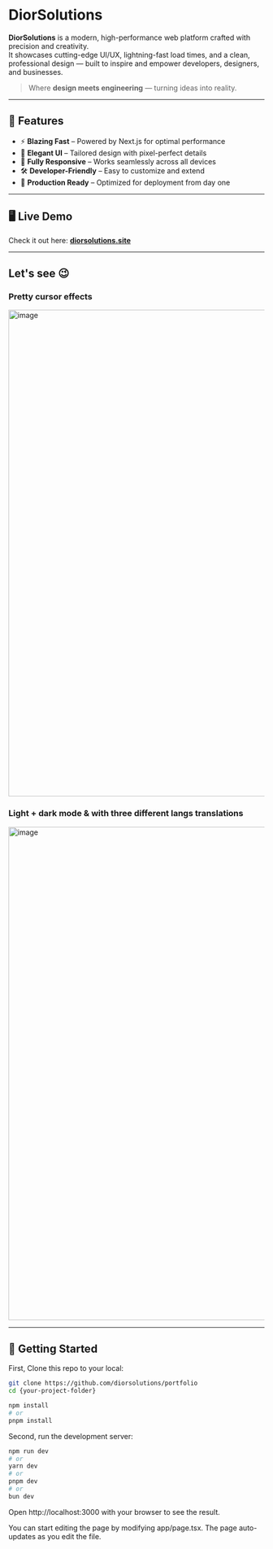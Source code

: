 # DiorSolutions

**DiorSolutions** is a modern, high-performance web platform crafted with precision and creativity.  
It showcases cutting-edge UI/UX, lightning-fast load times, and a clean, professional design — built to inspire and empower developers, designers, and businesses.

> Where **design meets engineering** — turning ideas into reality.

---

## 🌟 Features
- ⚡ **Blazing Fast** – Powered by Next.js for optimal performance
- 🎨 **Elegant UI** – Tailored design with pixel-perfect details
- 📱  **Fully Responsive** – Works seamlessly across all devices
- 🛠 **Developer-Friendly** – Easy to customize and extend
- 🚀 **Production Ready** – Optimized for deployment from day one

---

## 🖥 Live Demo
Check it out here: **[diorsolutions.site](https://diorsolutions.site)**

---

## Let's see 😉

### Pretty cursor effects
<img width="1908" height="957" alt="image" src="https://github.com/user-attachments/assets/d66755a2-6b87-489e-ab20-9b31a7d55c0d" />

### Light + dark mode & with three different langs translations
<img width="1912" height="970" alt="image" src="https://github.com/user-attachments/assets/8489bb20-8327-47a7-b36c-b28a237d69cf" />

---

## 🚀 Getting Started

First, Clone this repo to your local:

```bash
git clone https://github.com/diorsolutions/portfolio
cd {your-project-folder}

npm install
# or
pnpm install
```

Second, run the development server:

```bash
npm run dev
# or
yarn dev
# or
pnpm dev
# or
bun dev
```
Open http://localhost:3000 with your browser to see the result.

You can start editing the page by modifying app/page.tsx.
The page auto-updates as you edit the file.
